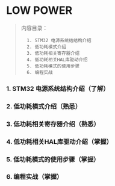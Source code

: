 <!--
 * @Date: 2024-06-06
 * @LastEditors: GoKo-Son626
 * @LastEditTime: 2024-07-21
 * @FilePath: \STM32_Study\入门篇\13.LOW POWER\LOW POWER.md
 * @Description: 该模板为所有笔记模板
-->

# LOW POWER

> 内容目录：
> 
>       1. STM32 电源系统结结构介绍
>       2. 低功耗模式介绍
>       3. 低功耗相关寄存器介绍
>       4. 低功耗相关HAL库驱动介绍
>       5. 低功耗模式的使用步骤
>       6. 编程实战


### 1. STM32 电源系统结构介绍（了解）




### 2. 低功耗模式介绍（熟悉）




### 3. 低功耗相关寄存器介绍（熟悉）




### 4. 低功耗相关HAL库驱动介绍（掌握）




### 5. 低功耗模式的使用步骤（掌握）




### 6. 编程实战（掌握）
